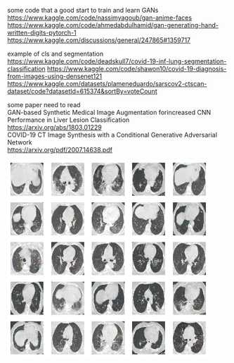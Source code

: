 some code that a good start to train and learn GANs </br>
  https://www.kaggle.com/code/nassimyagoub/gan-anime-faces
  https://www.kaggle.com/code/ahmedabdulhamid/gan-generating-hand-written-digits-pytorch-1
  https://www.kaggle.com/discussions/general/247865#1359717

example of cls and segmentation </br>
  https://www.kaggle.com/code/deadskull7/covid-19-inf-lung-segmentation-classification
  https://www.kaggle.com/code/shawon10/covid-19-diagnosis-from-images-using-densenet121
  https://www.kaggle.com/datasets/plameneduardo/sarscov2-ctscan-dataset/code?datasetId=615374&sortBy=voteCount

some paper need to read<br> 
  GAN-based Synthetic Medical Image Augmentation forincreased CNN Performance in Liver Lesion Classification<br>
    https://arxiv.org/abs/1803.01229<br>
  COVID-19 CT Image Synthesis with a Conditional Generative Adversarial Network<br>
    https://arxiv.org/pdf/2007.14638.pdf<br>
    
<img src="https://github.com/tanupat085/GAN_covid_CTscan/blob/main/5.png" alt="Alt text" title="Optional title">

